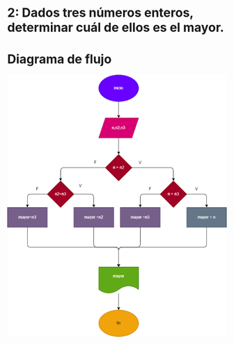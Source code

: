 #  2: Dados tres números enteros, determinar cuál de ellos es el mayor.

# Diagrama de flujo 
![Diagrama de flujo](diagrama.png "diagrama de flujo")

